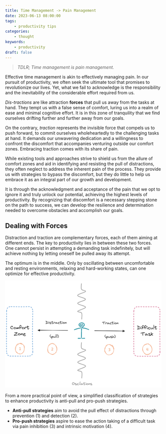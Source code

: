 ```yaml
---
title: Time Management -> Pain Management
date: 2023-06-13 08:00:00
tags:
    - productivity tips
categories:
    - thought
keywords:
    - productivity
draft: false
---
```


> *TDLR; Time management is pain management.*

Effective time management is akin to effectively managing pain. In our pursuit of productivity, we often seek the ultimate tool that promises to revolutionize our lives. Yet, what we fail to acknowledge is the responsibility and the inevitability of the considerable effort required from us.

_Dis-tractions_ are like attraction **forces** that pull us away from the tasks at hand. They tempt us with a false sense of comfort, luring us into a realm of ease and minimal cognitive effort. It is in this zone of tranquility that we find ourselves drifting further and further away from our goals.

On the contrary, _traction_ represents the invisible force that compels us to push forward, to commit ourselves wholeheartedly to the challenging tasks at hand. It demands our unwavering dedication and a willingness to confront the discomfort that accompanies venturing outside our comfort zones. Embracing traction comes with its share of pain.

While existing tools and approaches strive to shield us from the allure of comfort zones and aid in identifying and resisting the pull of distractions, they often neglect to address the inherent pain of the process. They provide us with strategies to bypass the discomfort, but they do little to help us embrace it as an integral part of our growth and development.

It is through the acknowledgment and acceptance of the pain that we opt to ignore it and truly unlock our potential, achieving the highest levels of productivity. By recognizing that discomfort is a necessary stepping stone on the path to success, we can develop the resilience and determination needed to overcome obstacles and accomplish our goals.

## Dealing with Forces

Distraction and traction are complementary forces, each of them aiming at different ends. The key to productivity lies in between these two forces. One cannot persist in attempting a demanding task indefinitely, but will achieve nothing by letting oneself be pulled away its attempt.

The optimum is in the middle. Only by oscillating between uncomfortable and resting environments, relaxing and hard-working states, can one optimize for effective productivity.

![Pain Management](pain-management.png)


From a more practical point of view, a simplified classification of strategies to enhance productivity is anti-pull and pro-push strategies.

- **Anti-pull strategies** aim to avoid the pull effect of distractions through prevention (1) and detection (2).
- **Pro-push strategies** aspire to ease the action taking of a difficult task via pain inhibition (3) and intrinsic motivation (4).


